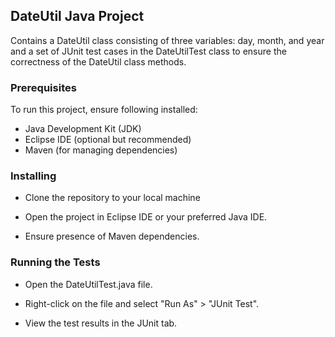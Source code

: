 ## DateUtil Java Project
Contains a DateUtil class consisting of three variables: day, month, and year and a set of JUnit test cases in the DateUtilTest class to ensure the correctness of the DateUtil class methods.

### Prerequisites
To run this project, ensure following installed:

- Java Development Kit (JDK)
- Eclipse IDE (optional but recommended)
- Maven (for managing dependencies)

### Installing

- Clone the repository to your local machine 

- Open the project in Eclipse IDE or your preferred Java IDE.

- Ensure presence of Maven dependencies.

### Running the Tests

- Open the DateUtilTest.java file.

- Right-click on the file and select "Run As" > "JUnit Test".

- View the test results in the JUnit tab.
